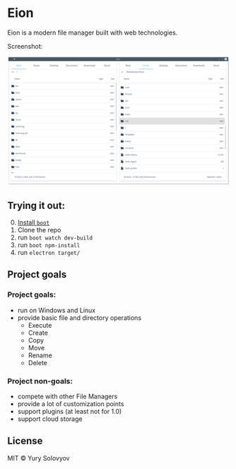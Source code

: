 # Eion

Eion is a modern file manager built with web technologies.

Screenshot:

![Eion Screenshot](https://raw.githubusercontent.com/YurySolovyov/eion/f58b15613f2097ba68b2cd00810e2465e4f47d5b/screenshot.png "Eion")

## Trying it out:

0. [Install `boot`](https://github.com/boot-clj/boot#install)
1. Clone the repo
2. run `boot watch dev-build`
3. run `boot npm-install`
4. run `electron target/`

## Project goals

### Project goals:
* run on Windows and Linux
* provide basic file and directory operations
  - Execute
  - Create
  - Copy
  - Move
  - Rename
  - Delete

### Project non-goals:
* compete with other File Managers
* provide a lot of customization points
* support plugins (at least not for 1.0)
* support cloud storage

## License

MIT © Yury Solovyov
